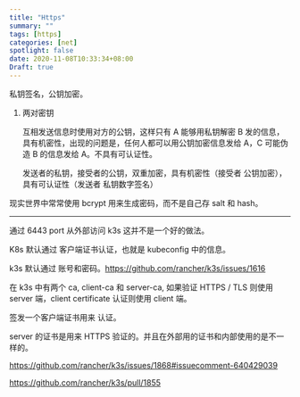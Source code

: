 ```yaml
---
title: "Https"
summary: ""
tags: [https]
categories: [net]
spotlight: false
date: 2020-11-08T10:33:34+08:00
Draft: true
---
```


私钥签名，公钥加密。

1. 两对密钥

   互相发送信息时使用对方的公钥，这样只有 A 能够用私钥解密 B 发的信息，具有机密性，出现的问题是，任何人都可以用公钥加密信息发给 A，C 可能伪造 B 的信息发给 A。不具有可认证性。

   发送者的私钥，接受者的公钥，双重加密，具有机密性（接受者 公钥加密），具有可认证性（发送者 私钥数字签名）

现实世界中常常使用 bcrypt 用来生成密码，而不是自己存 salt 和 hash。







-------

通过 6443 port 从外部访问 k3s 这并不是一个好的做法。

K8s 默认通过 客户端证书认证，也就是 kubeconfig 中的信息。

k3s 默认通过 账号和密码。https://github.com/rancher/k3s/issues/1616

在 k3s 中有两个 ca, client-ca 和 server-ca, 如果验证 HTTPS / TLS 则使用 server 端，client certificate 认证则使用 client 端。

签发一个客户端证书用来 认证。

server 的证书是用来 HTTPS 验证的。并且在外部用的证书和内部使用的是不一样的。

https://github.com/rancher/k3s/issues/1868#issuecomment-640429039

https://github.com/rancher/k3s/pull/1855

